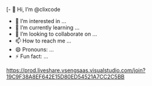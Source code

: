 [- 👋 Hi, I’m @clixcode
- 👀 I’m interested in ...
- 🌱 I’m currently learning ...
- 💞️ I’m looking to collaborate on ...
- 📫 How to reach me ...
- 😄 Pronouns: ...
- ⚡ Fun fact: ...

<!---
clixcode/clixcode is a ✨ special ✨ repository because its `README.md` (this file) appears on your GitHub profile.
You can click the Preview link to take a look at your changes.
--->
https://prod.liveshare.vsengsaas.visualstudio.com/join?19C9F38A8EF642E15D80ED54521A7CC2C5BB

